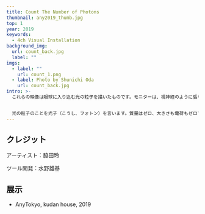 ```yaml
---
title: Count The Number of Photons
thumbnail: any2019_thumb.jpg
top: 1
year: 2019
keywords:
  - 4ch Visual Installation
background_img:
  url: count_back.jpg
  label: ""
imgs:
  - label: ""
    url: count_1.png
  - label: Photo by Shunichi Oda
    url: count_back.jpg
intro: >-
  これらの映像は眼球に入り込む光の粒子を描いたものです。モニターは、視神経のように張り巡らされたケーブルを通して、脳のメタファであるPCに接続されます。


  光の粒子のことを光子（こうし、フォトン）を言います。質量はゼロ、大きさも電荷もゼロです。映画館と同程度の暗い部屋でさえ、あなたの指先にはたった1秒間に4000億個のフォトンが降り注いでいます。日光の下ではその数は10万倍になります。膨大な数のフォトンが大地、床、壁、樹木、人にぶつかり、膨大な数の反射をし続けることで、我々の「見る」は成立しているのです。太陽から1億5000万キロの旅路を経て、次々に新たなフォトンが地上に到着し、インタラクションを続けていく。そのような空間に我々の身体は浸されています。その一部が眼球に到着し、レンズの役割を果たす水晶体を通して、網膜に当たり、その衝突エネルギーが電気エネルギーに変換され、視神経を伝達していきます。目の前を飛び交う光子の数を想像してみてください。
---
```


## クレジット

アーティスト：脇田玲

ツール開発：水野雄基

## 展示

- AnyTokyo, kudan house, 2019
